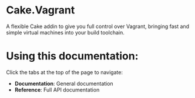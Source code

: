 
# Cake.Vagrant
A flexible Cake addin to give you full control over Vagrant, bringing fast and simple virtual machines into your build toolchain.

# Using this documentation:

Click the tabs at the top of the page to navigate:
- **Documentation**: General documentation
- **Reference**: Full API documentation
